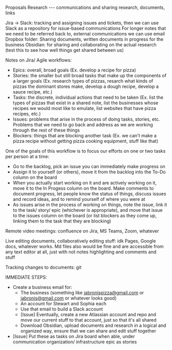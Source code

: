 Proposals
Research --- communications and sharing research, documents, links

Jira -> Slack: tracking and assigning issues and tickets, then we can use Slack as a repository for issue-based communications
For longer notes that we need to be referred back to, external communications we can use email
Dropbox folder: Sharing documents, written documents in progress for the business
Obsidian: for sharing and collaborating on the actual research (test this to see how well things get shared between us)

Notes on Jira/ Agile workflows:
 - Epics: overall, broad goals (Ex. develop a recipe for pizza)
 - Stories: the smaller but still broad tasks that make up the components of a larger goals (Ex. research types of pizzas, resarch what kinds of
     pizzas the dominant stores make, develop a dough recipe, develop a sauce recipe, etc.)
 - Tasks: the discrete, individual actions that need to be taken (Ex. list the types of pizzas that exist in a shared note, list the businesses whose
     recipes we would most like to emulate, list websites that have pizza recipes, etc.)
 - Issues: problems that arise in the process of doing tasks, stories, etc. Problems that we need to go back and address as we are working through the
     rest of these things
 - Blockers: things that are blocking another task (Ex. we can't make a pizza recipe without getting pizza cooking equipment, stuff like that)

One of the goals of this workflow is to focus our efforts on one or two tasks per person at a time:
 - Go to the backlog, pick an issue you can immediately make progress on
 - Assign it to yourself (or others), move it from the backlog into the To-Do column on the board
 - When you actually start working on it and are actively working on it, move it to the In Progess column on the board. Make comments to document
     progress, let people know the status of things, discuss issues and record ideas, and to remind yourself of where you were at
 - As issues arise in the process of working on things, note the issue, link it to the task/ story/ epic (whichever is appropriate), and move that
     issue to the issues column on the board (or list blockers as they come up, linking them to the task that they are blocking)

Remote video meetings: confluence on Jira, MS Teams, Zoom, whatever

Live editing documents, collaboratively editing stuff: idk Pages, Google docs, whatever works. Md files also would be fine and are accessible from any
text editor at all, just with not notes highlighting and comments and stuff

Tracking changes to documents: git


IMMEDIATE STEPS:
 - Create a business email for:
     - The business (something like jabronispizza@gmail.com or jabronis@gmail.com or whatever looks good)
     - An account for Stewart and Sophia each
     - Use that email to build a Slack account
     - [Issue] Eventually, create a new Atlassian account and repo and move our current stuff to that account, just so that it's all shared
     - Download Obsidian, upload documents and research in a logical and organized way, ensure that we can share and edit stuff together
 - [Issue] Put these as tasks on Jira board when able, under communication organization/ infrastructure epic as stories 



















